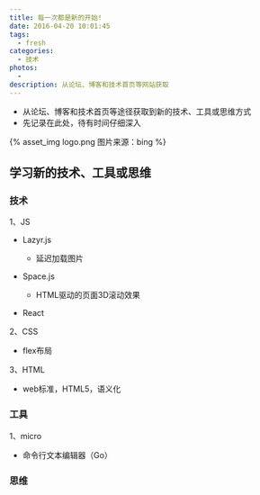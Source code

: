```yaml
---
title: 每一次都是新的开始!
date: 2016-04-20 10:01:45
tags:
  - fresh
categories:
  - 技术
photos:
  - 
description: 从论坛、博客和技术首页等网站获取
---
```


* 从论坛、博客和技术首页等途径获取到新的技术、工具或思维方式
* 先记录在此处，待有时间仔细深入


{% asset_img logo.png 图片来源：bing %}

<!--more-->

## 学习新的技术、工具或思维

### 技术

1、JS

* Lazyr.js
    * 延迟加载图片

* Space.js
    * HTML驱动的页面3D滚动效果

* React

2、CSS
* flex布局

3、HTML
* web标准，HTML5，语义化

### 工具
1、micro
* 命令行文本编辑器（Go）


### 思维 